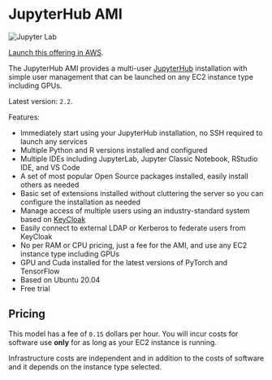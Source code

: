 # JupyterHub AMI

![Jupyter Lab](/assets/img/jupyterhub-ami/jupyter-lab.png)

[Launch this offering in AWS](https://aws.amazon.com/marketplace/pp/Daniel-Rodriguez-JupyterHub-multi-user-single-node/B07YSYZ2P6).

The JupyterHub AMI provides a multi-user [JupyterHub](https://jupyterhub.readthedocs.io/en/stable/)
installation with simple user management that can be launched on any EC2 instance type including GPUs.

Latest version: `2.2`.

Features:

- Immediately start using your JupyterHub installation, no SSH required to launch any services
- Multiple Python and R versions installed and configured
- Multiple IDEs including JupyterLab, Jupyter Classic Notebook, RStudio IDE, and VS Code
- A set of most popular Open Source packages installed, easily install others as needed
- Basic set of extensions installed without cluttering the server so you can configure the installation as needed
- Manage access of multiple users using an industry-standard system based on [KeyCloak](https://www.keycloak.org)
- Easily connect to external LDAP or Kerberos to federate users from KeyCloak
- No per RAM or CPU pricing, just a fee for the AMI, and use any EC2 instance type including GPUs
- GPU and Cuda installed for the latest versions of PyTorch and TensorFlow
- Based on Ubuntu 20.04
- Free trial

## Pricing

This model has a fee of `0.15` dollars per hour.
You will incur costs for software use **only** for as long as your EC2 instance is running.

Infrastructure costs are independent and in addition to the costs of software
and it depends on the instance type selected.
